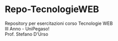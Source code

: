 # Repo-TecnologieWEB
Repository per esercitazioni corso Tecnologie WEB <br>
III Anno  - UniPegaso! <br>
Prof. Stefano D'Urso